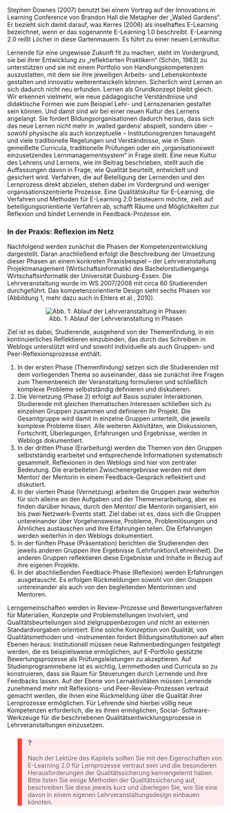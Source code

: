 <!-- filename: 03_Loecher_in_der_Gartenmauer_Neue_Lern-_und_Qualitaetskultur_fuer_E-Learning.md -->
<!-- title: „Löcher in der Gartenmauer“: Neue Lern- und Qualitätskultur für E-Learning -->

Stephen Downes (2007) benutzt bei einem Vortrag auf der Innovations in Learning Conference von Brandon Hall die Metapher der „Walled Gardens“. Er bezieht sich damit darauf, was Kerres (2006) als inselhaftes E-Learning bezeichnet, wenn er das sogenannte E-Learning 1.0 beschreibt. E-Learning 2.0 reißt Löcher in diese Gartenmauern. Es führt zu einer neuen Lernkultur.

Lernende für eine ungewisse Zukunft fit zu machen, steht im Vordergrund, sie bei ihrer Entwicklung zu „reflektierten Praktikern“ (Schön, 1983) zu unterstützen und sie mit einem Portfolio von Handlungskompetenzen auszustatten, mit dem sie ihre jeweiligen Arbeits- und Lebenskontexte gestalten und innovativ weiterentwickeln können. Sicherlich wird Lernen an sich dadurch nicht neu erfunden. Lernen als Grundkonzept bleibt gleich. Wir erkennen vielmehr, wie neue pädagogische Verständnisse und didaktische Formen wie zum Beispiel Lehr- und Lernszenarien gestaltet sein können. Und damit sind wir bei einer neuen Kultur des Lernens angelangt. Sie fordert Bildungsorganisationen dadurch heraus, dass sich das neue Lernen nicht mehr in ‚walled gardens‘ abspielt, sondern über – sowohl physische als auch konzeptuelle – Institutionsgrenzen hinausgeht und viele traditionelle Regelungen und Verständnisse, wie in Stein gemeißelte Curricula, traditionelle Prüfungen oder ein „organisationsweit einzusetzendes Lernmanagementsystem“ in Frage stellt. Eine neue Kultur des Lehrens und Lernens, wie im Beitrag beschrieben, stellt auch die Auffassungen davon in Frage, wie Qualität beurteilt, entwickelt und gesichert wird. Verfahren, die auf Beteiligung der Lernenden und den Lernprozess direkt abzielen, stehen dabei im Vordergrund und weniger organisationszentrierte Prozesse. Eine Qualitätskultur für E-Learning, die Verfahren und Methoden für E-Learning 2.0 beisteuern möchte, zielt auf beteiligungsorientierte Verfahren ab, schafft Räume und Möglichkeiten zur Reflexion und bindet Lernende in Feedback-Prozesse ein.

### In der Praxis: Reflexion im Netz

Nachfolgend werden zunächst die Phasen der Kompetenzentwicklung dargestellt. Daran anschließend erfolgt die Beschreibung der Umsetzung dieser Phasen an einem konkreten Praxisbeispiel – der Lehrveranstaltung Projektmanagement (Wirtschaftsinformatik) des Bachelorstudiengangs Wirtschaftsinformatik der Universität Duisburg-Essen. Die Lehrveranstaltung wurde im WS 2007/2008 mit circa 60 Studierenden durchgeführt. Das kompetenzorientierte Design sieht sechs Phasen vor (Abbildung 1, mehr dazu auch in Ehlers et al., 2010).

<center><figure>
  <img src="https://raw.githubusercontent.com/ed-tech-at/L3T/refs/heads/main/29_Qualitaetssicherung_im_E-Learning/img/01_Ablauf_der_Lehrveranstaltung_in_Phasen.jpg" alt="Abb. 1: Ablauf der Lehrveranstaltung in Phasen">
  <figcaption>Abb. 1: Ablauf der Lehrveranstaltung in Phasen</figcaption>
</figure></center>


Ziel ist es dabei, Studierende, ausgehend von der Themenfindung, in ein kontinuierliches Reflektieren einzubinden, das durch das Schreiben in Weblogs unterstützt wird und sowohl individuelle als auch Gruppen- und Peer-Reflexionsprozesse enthält.

</blockquote>

1. In der ersten Phase (Themenfindung) setzen sich die Studierenden mit dem vorliegenden Thema so auseinander, dass sie zunächst ihre Fragen zum Themenbereich der Veranstaltung formulieren und schließlich komplexe Probleme selbstständig definieren und diskutieren.
2. Die Vernetzung (Phase 2) erfolgt auf Basis sozialer Interaktionen. Studierende mit gleichen thematischen Interessen schließen sich zu einzelnen Gruppen zusammen und definieren ihr Projekt. Die Gesamtgruppe wird damit in einzelne Gruppen unterteilt, die jeweils komplexe Probleme lösen. Alle weiteren Aktivitäten, wie Diskussionen, Fortschritt, Überlegungen, Erfahrungen und Ergebnisse, werden in Weblogs dokumentiert.
3. In der dritten Phase (Erarbeitung) werden die Themen von den Gruppen selbstständig erarbeitet und entsprechende Informationen systematisch gesammelt. Reflexionen in den Weblogs sind hier von zentraler Bedeutung. Die erarbeiteten Zwischenergebnisse werden mit dem Mentor/ der Mentorin in einem Feedback-Gespräch reflektiert und diskutiert.
4. In der vierten Phase (Vernetzung) arbeiten die Gruppen zwar weiterhin für sich alleine an den Aufgaben und der Themenerarbeitung, aber es finden darüber hinaus, durch den Mentor/ die Mentorin organisiert, ein bis zwei Netzwerk-Events statt. Ziel dabei ist es, dass sich die Gruppen untereinander über Vorgehensweise, Probleme, Problemlösungen und Ähnliches austauschen und ihre Erfahrungen teilen. Die Erfahrungen werden weiterhin in den Weblogs dokumentiert.
5. In der fünften Phase (Präsentation) berichten die Studierenden den jeweils anderen Gruppen ihre Ergebnisse (Lehrfunktion/Lehreinheit). Die anderen Gruppen reflektieren diese Ergebnisse und Inhalte in Bezug auf ihre eigenen Projekte.
6. In der abschließenden Feedback-Phase (Reflexion) werden Erfahrungen ausgetauscht. Es erfolgen Rückmeldungen sowohl von den Gruppen untereinander als auch von den begleitenden Mentorinnen und Mentoren.

Lerngemeinschaften werden in Review-Prozesse und Bewertungsverfahren für Materialien, Konzepte und Problemstellungen involviert, und Qualitätsbeurteilungen sind zielgruppenbezogen und nicht an externen Standardvorgaben orientiert. Eine solche Konzeption von Qualität, von Qualitätsmethoden und -instrumenten fordert Bildungsinstitutionen auf allen Ebenen heraus: Institutionell müssen neue Rahmenbedingungen festgelegt werden, die es beispielsweise ermöglichen, auf E-Portfolio gestützte Bewertungsprozesse als Prüfungsleistungen zu akzeptieren. Auf Studienprogrammebene ist es wichtig, Lernmethoden und Curricula so zu konstruieren, dass sie Raum für Steuerungen durch Lernende und ihre Feedbacks lassen. Auf der Ebene von Lernaktivitäten müssen Lernende zunehmend mehr mit Reflexions- und Peer-Review-Prozessen vertraut gemacht werden, die ihnen eine Rückmeldung über die Qualität ihrer Lernprozesse ermöglichen. Für Lehrende sind hierbei völlig neue Kompetenzen erforderlich, die es ihnen ermöglichen, Social- Software-Werkzeuge für die beschriebenen Qualitätsentwicklungsprozesse in Lehrveranstaltungen einzusetzen.

<blockquote style="background: #FFEBEE; border-left: 10px solid #F44336">

### ?

Nach der Lektüre des Kapitels sollten Sie mit den Eigenschaften von E-Learning 2.0 für Lernprozesse vertraut sein und die besonderen Herausforderungen der Qualitätssicherung kennengelernt haben. Bitte listen Sie einige Methoden der Qualitätssicherung auf, beschreiben Sie diese jeweils kurz und überlegen Sie, wie Sie eine davon in einem eigenen Lehrveranstaltungsdesign einbauen könnten.

</blockquote>
